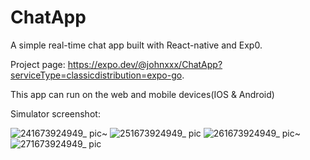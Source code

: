 # ChatApp
A simple real-time chat app built with React-native and Exp0. 

Project page: https://expo.dev/@johnxxx/ChatApp?serviceType=classicdistribution=expo-go. 

This app can run on the web and mobile devices(IOS & Android)

Simulator screenshot:   

![241673924949_ pic](https://user-images.githubusercontent.com/44317586/212801440-4a061a4a-ee55-4858-9811-b776d7bac4f0.jpg)~
![251673924949_ pic](https://user-images.githubusercontent.com/44317586/212801445-7dbaa0dd-d1c3-421b-ab7a-850bce5cbfcb.jpg)
![261673924949_ pic](https://user-images.githubusercontent.com/44317586/212801449-4a5f6c26-a38c-4d52-8609-87ef45fbbcdb.jpg)~
![271673924949_ pic](https://user-images.githubusercontent.com/44317586/212801452-959b4ee3-21e0-4f5a-b69a-72e0341f6f4a.jpg)

